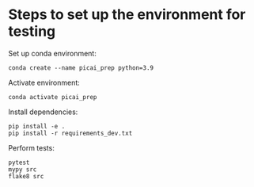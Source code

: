 # Steps to set up the environment for testing

Set up conda environment:
```
conda create --name picai_prep python=3.9
```

Activate environment:
```
conda activate picai_prep
```

Install dependencies:
```
pip install -e .
pip install -r requirements_dev.txt
```

Perform tests:
```
pytest
mypy src
flake8 src
```